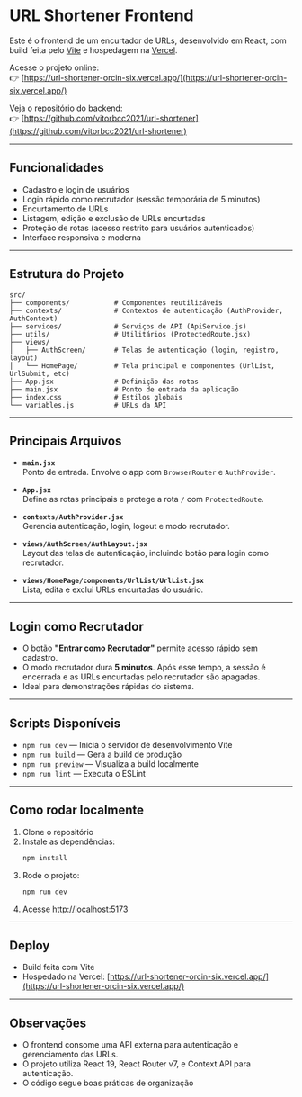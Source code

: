 # URL Shortener Frontend

Este é o frontend de um encurtador de URLs, desenvolvido em React, com build feita pelo [Vite](https://vitejs.dev/) e hospedagem na [Vercel](https://vercel.com/).

Acesse o projeto online:  
👉 [https://url-shortener-orcin-six.vercel.app/](https://url-shortener-orcin-six.vercel.app/)  

Veja o repositório do backend:  
👉 [https://github.com/vitorbcc2021/url-shortener](https://github.com/vitorbcc2021/url-shortener)

---

## Funcionalidades

- Cadastro e login de usuários
- Login rápido como recrutador (sessão temporária de 5 minutos)
- Encurtamento de URLs
- Listagem, edição e exclusão de URLs encurtadas
- Proteção de rotas (acesso restrito para usuários autenticados)
- Interface responsiva e moderna

---

## Estrutura do Projeto

```
src/
├── components/           # Componentes reutilizáveis
├── contexts/             # Contextos de autenticação (AuthProvider, AuthContext)
├── services/             # Serviços de API (ApiService.js)
├── utils/                # Utilitários (ProtectedRoute.jsx)
├── views/
│   ├── AuthScreen/       # Telas de autenticação (login, registro, layout)
│   └── HomePage/         # Tela principal e componentes (UrlList, UrlSubmit, etc)
├── App.jsx               # Definição das rotas
├── main.jsx              # Ponto de entrada da aplicação
├── index.css             # Estilos globais
└── variables.js          # URLs da API
```

---

## Principais Arquivos

- **`main.jsx`**  
  Ponto de entrada. Envolve o app com `BrowserRouter` e `AuthProvider`.

- **`App.jsx`**  
  Define as rotas principais e protege a rota `/` com `ProtectedRoute`.

- **`contexts/AuthProvider.jsx`**  
  Gerencia autenticação, login, logout e modo recrutador.

- **`views/AuthScreen/AuthLayout.jsx`**  
  Layout das telas de autenticação, incluindo botão para login como recrutador.

- **`views/HomePage/components/UrlList/UrlList.jsx`**  
  Lista, edita e exclui URLs encurtadas do usuário.

---

## Login como Recrutador

- O botão **"Entrar como Recrutador"** permite acesso rápido sem cadastro.
- O modo recrutador dura **5 minutos**. Após esse tempo, a sessão é encerrada e as URLs encurtadas pelo recrutador são apagadas.
- Ideal para demonstrações rápidas do sistema.

---

## Scripts Disponíveis

- `npm run dev` — Inicia o servidor de desenvolvimento Vite
- `npm run build` — Gera a build de produção
- `npm run preview` — Visualiza a build localmente
- `npm run lint` — Executa o ESLint

---

## Como rodar localmente

1. Clone o repositório
2. Instale as dependências:
   ```bash
   npm install
   ```
3. Rode o projeto:
   ```bash
   npm run dev
   ```
4. Acesse [http://localhost:5173](http://localhost:5173)

---

## Deploy

- Build feita com Vite
- Hospedado na Vercel: [https://url-shortener-orcin-six.vercel.app/](https://url-shortener-orcin-six.vercel.app/)

---

## Observações

- O frontend consome uma API externa para autenticação e gerenciamento das URLs.
- O projeto utiliza React 19, React Router v7, e Context API para autenticação.
- O código segue boas práticas de organização